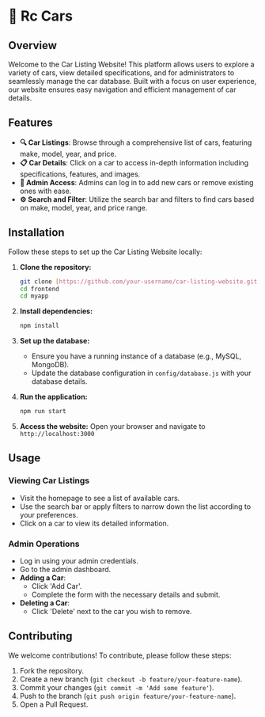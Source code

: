 

# 🚗 Rc Cars

## Overview
Welcome to the Car Listing Website! This platform allows users to explore a variety of cars, view detailed specifications, and for administrators to seamlessly manage the car database. Built with a focus on user experience, our website ensures easy navigation and efficient management of car details.

## Features
- **🔍 Car Listings**: Browse through a comprehensive list of cars, featuring make, model, year, and price.
- **📋 Car Details**: Click on a car to access in-depth information including specifications, features, and images.
- **🔐 Admin Access**: Admins can log in to add new cars or remove existing ones with ease.
- **⚙️ Search and Filter**: Utilize the search bar and filters to find cars based on make, model, year, and price range.

## Installation
Follow these steps to set up the Car Listing Website locally:

1. **Clone the repository:**
    ```bash
    git clone [https://github.com/your-username/car-listing-website.git](https://github.com/devikaverma155/LakeCityCars.git)
    cd frontend
    cd myapp
    ```

2. **Install dependencies:**
    ```bash
    npm install
    ```

3. **Set up the database:**
    - Ensure you have a running instance of a database (e.g., MySQL, MongoDB).
    - Update the database configuration in `config/database.js` with your database details.

4. **Run the application:**
    ```bash
    npm run start
    ```

5. **Access the website:**
    Open your browser and navigate to `http://localhost:3000`

## Usage
### Viewing Car Listings
- Visit the homepage to see a list of available cars.
- Use the search bar or apply filters to narrow down the list according to your preferences.
- Click on a car to view its detailed information.

### Admin Operations
- Log in using your admin credentials.
- Go to the admin dashboard.
- **Adding a Car**:
    - Click 'Add Car'.
    - Complete the form with the necessary details and submit.
- **Deleting a Car**:
    - Click 'Delete' next to the car you wish to remove.

## Contributing
We welcome contributions! To contribute, please follow these steps:
1. Fork the repository.
2. Create a new branch (`git checkout -b feature/your-feature-name`).
3. Commit your changes (`git commit -m 'Add some feature'`).
4. Push to the branch (`git push origin feature/your-feature-name`).
5. Open a Pull Request.

